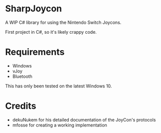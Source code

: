 # SharpJoycon
A WIP C# library for using the Nintendo Switch Joycons.

First project in C#, so it's likely crappy code.

# Requirements
* Windows
* vJoy
* Bluetooth

This has only been tested on the latest Windows 10.

# Credits
* dekuNukem for his detailed documentation of the JoyCon's protocols
* mfosse for creating a working implementation 
